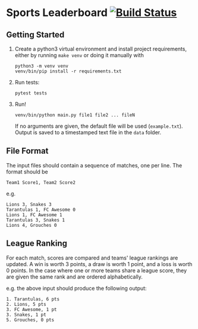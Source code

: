 # Sports Leaderboard [![Build Status](https://travis-ci.org/roansong/sports-leaderboard.svg?branch=master)](https://travis-ci.org/roansong/sports-leaderboard)


## Getting Started

1. Create a python3 virtual environment and install project requirements, either
   by running ``make venv`` or doing it manually with 

   ```
   python3 -m venv venv
   venv/bin/pip install -r requirements.txt
   ```

2. Run tests:

    ``pytest tests``    


3. Run!

    ``venv/bin/python main.py file1 file2 ... fileN``
    
    If no arguments are given, the default file will be used (``example.txt``).
    Output is saved to a timestamped text file in the ``data`` folder.
## File Format

The input files should contain a sequence of matches, one per line. The format
should be 

``Team1 Score1, Team2 Score2``

e.g.

```
Lions 3, Snakes 3
Tarantulas 1, FC Awesome 0
Lions 1, FC Awesome 1
Tarantulas 3, Snakes 1
Lions 4, Grouches 0
```

## League Ranking

For each match, scores are compared and teams' league rankings are updated.
A win is worth 3 points, a draw is worth 1 point, and a loss is worth 0 points.
In the case where one or more teams share a league score, they are given the
same rank and are ordered alphabetically.

e.g. the above input should produce the following output:

```
1. Tarantulas, 6 pts
2. Lions, 5 pts
3. FC Awesome, 1 pt
3. Snakes, 1 pt
5. Grouches, 0 pts
```
